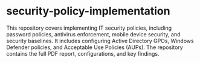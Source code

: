 # security-policy-implementation
This repository covers implementing IT security policies, including password policies, antivirus enforcement, mobile device security, and security baselines. It includes configuring Active Directory GPOs, Windows Defender policies, and Acceptable Use Policies (AUPs). The repository contains the full PDF report, configurations, and key findings.
